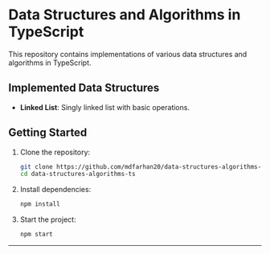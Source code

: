 # Data Structures and Algorithms in TypeScript

This repository contains implementations of various data structures and algorithms in TypeScript.

## Implemented Data Structures

- **Linked List**: Singly linked list with basic operations.

<!-- ## Implemented Algorithms

- **Sorting Algorithms**:
  - Bubble Sort
  - Merge Sort
  - Quick Sort
- **Searching Algorithms**:
  - Binary Search
  - Linear Search -->

## Getting Started

1. Clone the repository:
   ```bash
   git clone https://github.com/mdfarhan20/data-structures-algorithms-ts.git
   cd data-structures-algorithms-ts
   ```

2. Install dependencies:
   ```bash
   npm install
   ```

3. Start the project:
   ```bash
   npm start
   ```

---